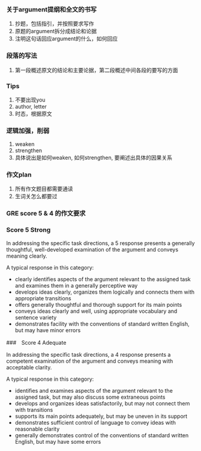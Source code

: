### 关于argument提纲和全文的书写
1. 抄题，包括指引，并按照要求写作
2. 原题的argument拆分成结论和论据
3. 注明这句话回应argument的什么，如何回应

### 段落的写法
1. 第一段概述原文的结论和主要论据，第二段概述中间各段的要写的方面


### Tips
1. 不要出现you
2. author, letter
3. 时态，根据原文


### 逻辑加强，削弱
1. weaken
2. strengthen
3. 具体说出是如何weaken, 如何strengthen, 要阐述出具体的因果关系

### 作文plan
1. 所有作文题目都需要通读
2. 生词关怎么都要过


### GRE score 5 & 4 的作文要求
### Score 5 Strong

In addressing the specific task directions, a 5 response presents a generally thoughtful, well-developed examination of the argument and conveys meaning clearly.

A typical response in this category:

- clearly identifies aspects of the argument relevant to the assigned task and examines them in a generally perceptive way
- develops ideas clearly, organizes them logically and connects them with appropriate transitions
- offers generally thoughtful and thorough support for its main points
- conveys ideas clearly and well, using appropriate vocabulary and sentence variety
- demonstrates facility with the conventions of standard written English, but may have minor errors

###　Score 4 Adequate

In addressing the specific task directions, a 4 response presents a competent examination of the argument and conveys meaning with acceptable clarity.

A typical response in this category:

- identifies and examines aspects of the argument relevant to the assigned task, but may also discuss some extraneous points
- develops and organizes ideas satisfactorily, but may not connect them with transitions
- supports its main points adequately, but may be uneven in its support
- demonstrates sufficient control of language to convey ideas with reasonable clarity
- generally demonstrates control of the conventions of standard written English, but may have some errors
